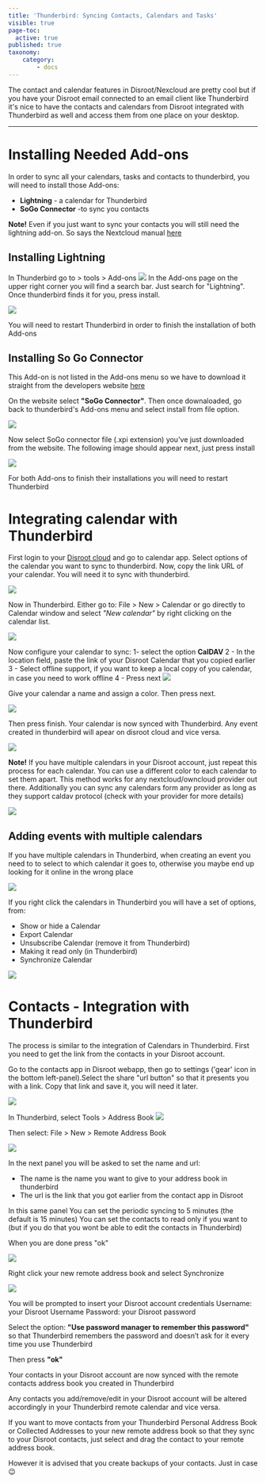 ```yaml
---
title: 'Thunderbird: Syncing Contacts, Calendars and Tasks'
visible: true
page-toc:
  active: true
published: true
taxonomy:
    category:
        - docs
---
```


The contact and calendar features in Disroot/Nexcloud are pretty cool but if you have your Disroot email connected to an email client like Thunderbird it's nice to have the contacts and calendars from Disroot integrated with Thunderbird as well and access them from one place on your desktop.

---------


# Installing Needed Add-ons

In order to sync all your calendars, tasks and contacts to thunderbird, you will need to install those Add-ons:

* **Lightning** - a calendar for Thunderbird
* **SoGo Connector**  -to sync you contacts

**Note!** Even if you just want to sync your contacts you will still need the lightning add-on. So says the Nextcloud manual [here](https://docs.nextcloud.com/server/9.0/user_manual/pim/sync_thunderbird.html)

## Installing Lightning

In Thunderbird go to > tools > Add-ons
![](en/thunderbird_1.png)
In the Add-ons page on the upper right corner you will find a search bar. Just search for "Lightning". Once thunderbird finds it for you, press install.

![](en/thunderbird_2.png)

You will need to restart Thunderbird in order to finish the installation of both Add-ons

## Installing So Go Connector

This Add-on is not listed in the Add-ons menu so we have to download it straight from the developers website [here](https://sogo.nu/download.html#/frontends)

On the website select **"SoGo Connector"**. Then once downaloaded, go back to thunderbird's  Add-ons menu and select install from file option.

![](en/thunderbird_3.png)

Now select SoGo connector file (.xpi extension) you've just downloaded from the website.
The following image should appear next, just press install

![](en/thunderbird_4.png)

For both Add-ons to finish their installations you will need to restart Thunderbird


# Integrating calendar with Thunderbird

First login to your [Disroot cloud](https://cloud.disroot.org) and go to calendar app. Select options of the calendar you want to sync to thunderbird.
Now, copy the link URL of your calendar. You will need it to sync with thunderbird.

 ![](en/thunderbird_6.png)

Now in Thunderbird. Either go to: File > New > Calendar or go directly to Calendar window and select *"New calendar"* by right clicking on the calendar list.

![](en/thunderbird_7.png)

Now configure your calendar to sync:
1- select the option **CalDAV**
2 - In the location field, paste the link of your Disroot Calendar that you copied earlier
3 - Select offline support, if you want to keep a local copy of you calendar, in case you need to work offline
4 - Press next
![](en/thunderbird_8.png)

Give your calendar a name and assign a color.
Then press next.

![](en/thunderbird_9.png)

Then press finish.
Your calendar is now synced with Thunderbird. Any event created in thunderbird will apear on disroot cloud and vice versa.

![](en/thunderbird_10.png)

**Note!**
If you have multiple calendars in your Disroot account, just repeat this process for each calendar. You can use a different color to each calendar to set them apart. This method works for any nextcloud/owncloud provider out there.
Additionally you can sync any calendars form any provider as long as they support caldav protocol (check with your provider for more details)

![](en/thunderbird_11.png)

## Adding events with multiple calendars
If you have multiple calendars in Thunderbird, when creating an event you need to to select to which calendar it goes to, otherwise you maybe end up looking for it online in the wrong place

![](en/thunderbird_12.png)

If you right click the calendars in Thunderbird you will have a set of options, from:

* Show or hide a Calendar
* Export Calendar
* Unsubscribe Calendar (remove it from Thunderbird)
* Making it read only (in Thunderbird)
* Synchronize Calendar  

![](en/thunderbird_13.png)

# Contacts - Integration with Thunderbird

The process is similar to the integration of Calendars in Thunderbird. First you need to get the link from the contacts in your Disroot account.

Go to the contacts app in Disroot webapp, then go to settings ('gear' icon in the bottom left-panel).Select the share "url button" so that it presents you with a link.
Copy that link and save it, you will need it later.

![](en/thunderbird_contacts-1.png)

In Thunderbird, select Tools > Address Book
![](en/thunderbird_contacts-2.png)

Then select: File > New > Remote Address Book

![](en/thunderbird_contacts-3.png)

In the next panel you will be asked to set the name and url:

* The name is the name you want to give to your address book in thunderbird
* The url is the link that you got earlier from the contact app in Disroot

In this same panel
You can set the periodic syncing to 5 minutes (the default is 15 minutes)
You can set the contacts to read only if you want to (but if you do that you wont be able to edit the contacts in Thunderbird)

When you are done press "ok"

![](en/thunderbird_contacts-4.png)

Right click your new remote address book and select Synchronize

![](en/thunderbird_contacts-5.png)

You will be prompted to insert your Disroot account credentials
Username: your Disroot Username
Password: your Disroot password

Select the option: **"Use password manager to remember this password"** so that Thunderbird remembers the password and doesn’t ask for it every time you use Thunderbird

Then press **"ok"**


Your contacts in your Disroot account are now synced with the remote contacts address book you created in Thunderbird


Any contacts you add/remove/edit in your Disroot account will be altered accordingly in your Thunderbird remote calendar and vice versa.

If you want to move contacts from your Thunderbird Personal Address Book or Collected Addresses to your new remote address book so that they sync to your Disroot contacts, just select and drag the contact to your remote address book.

However it is advised that you create backups of your contacts. Just in case :wink:
